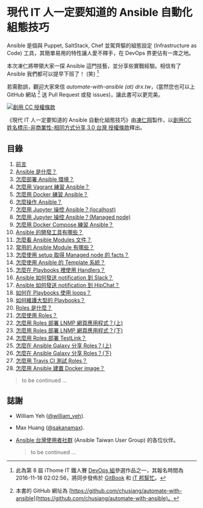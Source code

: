 # 現代 IT 人一定要知道的 Ansible 自動化組態技巧

Ansible 是個與 Puppet, SaltStack, Chef 並駕齊驅的組態設定 (Infrastructure as Code) 工具，其簡單易用的特性讓人愛不釋手，在 DevOps 界更佔有一席之地。

本次凍仁將帶領大家一探 Ansible 這門技藝，並分享些實戰經驗。相信有了 Ansible 我們都可以提早下班了！ (笑) [^1]

若需勘誤，觀迎大家來信 _automate-with-ansible (at) drx.tw_，(當然您也可以上 GitHub 網站 [^2] 送 Pull Request 或發 issues)，讓此書可以更完美。

<a rel="license" href="http://creativecommons.org/licenses/by-nc-sa/3.0/tw/" target="_blank"><img alt="創用 CC 授權條款" style="border-width:0" src="https://i.creativecommons.org/l/by-nc-sa/3.0/tw/88x31.png" /></a>

《現代 IT 人一定要知道的 Ansible 自動化組態技巧》由[凍仁翔][chusiang]製作，以[創用CC 姓名標示-非商業性-相同方式分享 3.0 台灣 授權條款][cc-by-nc-sa]釋出。


## 目錄

1. [前言](01.intro.md)
1. [Ansible 是什麼？](02.what-is-the-ansible.md)
1. [怎麼部署 Ansible 環境？](03.how-to-deploy-the-ansible.md)
1. [怎麼用 Vagrant 練習 Ansible？](04.how-to-practive-the-ansible-with-vagrant.md)
1. [怎麼用 Docker 練習 Ansible？](05.how-to-practive-the-ansible-with-docker.md)
1. [怎麼操作 Ansible？](06.how-to-use-the-ansible.md)
1. [怎麼用 Jupyter 操控 Ansible？(localhost)](07.how-to-practive-the-ansible-with-jupyter1.md)
1. [怎麼用 Jupyter 操控 Ansible？(Managed node)](08.how-to-practive-the-ansible-with-jupyter2.md)
1. [怎麼用 Docker Compose 練習 Ansible？](09.how-to-practive-the-ansible-with-docker-compose.md)
1. [Ansible 的開發工具有哪些？](10.which-are-the-ansible-developer-tools.md)
1. [怎麼看 Ansible Modules 文件？](11.how-to-see-the-ansible-module-document.md)
1. [常用的 Ansible Module 有哪些？](12.which-are-the-commonly-used-modules.md)
1. [怎麼使用 setup 取得 Managed node 的 facts？](13.how-to-get-the-managed-node-facts-with-setup.md)
1. [怎麼使用 Ansible 的 Template 系統？](14.how-to-use-the-ansible-template-system.md)
1. [怎麼在 Playbooks 裡使用 Handlers？](15.how-to-use-handlers-in-playbooks.md)
1. [Ansible 如何發送 notification 到 Slack？](16.how-to-send-notification-to-slack-on-ansible.md)
1. [Ansible 如何發送 notification 到 HipChat？](17.how-to-send-notification-to-hipchat-on-ansible.md)
1. [如何在 Playbooks 使用 loops？](18.how-to-use-loops-in-playbooks.md)
1. [如何維護大型的 Playbooks？](19.how-to-maintain-the-complex-playbooks.md)
1. [Roles 是什麼？](20.what-is-the-roles.md)
1. [怎麼使用 Roles？](21.how-to-use-the-roles.md)
1. [怎麼用 Roles 部署 LNMP 網頁應用程式？(上)](22.how-to-setup-lnmp-webapp-with-roles-1.md)
1. [怎麼用 Roles 部署 LNMP 網頁應用程式？(下)](23.how-to-setup-lnmp-webapp-with-roles-2.md)
1. [怎麼用 Roles 部署 TestLink？](24.how-to-setup-testlink-with-roles.md)
1. [怎麼在 Ansible Galaxy 分享 Roles？(上)](25.how_to_share_roles_on_galaxy-1.md)
1. [怎麼在 Ansible Galaxy 分享 Roles？(下)](26.how_to_share_roles_on_galaxy-2.md)
1. [怎麼用 Travis CI 測試 Roles？](27.how-to-test-the-roles-with-travis-ci.md)
1. [怎麼用 Ansible 建置 Docker image？](28.how-to-build-docker-iamge-with-ansible.md)

  > to be continued ...


## 誌謝

- William Yeh ([@william_yeh][william_yeh]).
- Max Huang ([@sakanamax][sakanamax]).
- [Ansible 台灣使用者社群][ansible-tw] (Ansible Taiwan User Group) 的各位伙伴。

    > to be continued ...


[^1]: 此為第 8 屆 iThome IT 鐵人賽 [DevOps 組][devops_team]參選作品之一，其報名時間為 2016-11-18 02:02:56，將同步發佈於 [GitBook][gitbook] 和 [iT 邦幫忙][ithelp]。
[^2]: 本書的 GitHub 網址為 [https://github.com/chusiang/automate-with-ansible](https://github.com/chusiang/automate-with-ansible)。

[chusiang]: http://note.drx.tw/
[cc-by-nc-sa]: http://creativecommons.org/licenses/by-nc-sa/3.0/tw/
[william_yeh]: https://twitter.com/william_yeh
[sakanamax]: https://twitter.com/sakanamax
[ansible-tw]: http://ansible.tw/
[devops_team]: http://ithelp.ithome.com.tw/ironman/signup/list?group=devops
[gitbook]: https://www.gitbook.com/book/chusiang/automate-with-ansible/details
[ithelp]: http://ithelp.ithome.com.tw/users/20031776/ironman/1022

